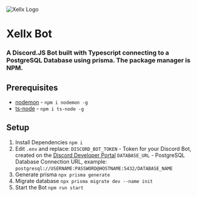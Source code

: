 ![Xellx Logo](https://github.com/zelxd/xellx/blob/mui/logo.png?raw=true)

# Xellx Bot

### A Discord.JS Bot built with Typescript connecting to a PostgreSQL Database using prisma. The package manager is NPM.

## Prerequisites

- [nodemon](https://www.npmjs.com/package/nodemon) - `npm i nodemon -g`
- [ts-node](https://www.npmjs.com/package/ts-node) - `npm i ts-node -g`

## Setup

1. Install Dependencies
   `npm i`
2. Edit `.env` and replace:
   `DISCORD_BOT_TOKEN` - Token for your Discord Bot, created on the [Discord Developer Portal](https://discord.com/developers)
   `DATABASE_URL` - PostgreSQL Database Connection URL, example: `postgresql://USERNAME:PASSWORD@HOSTNAME:5432/DATABASE_NAME`
3. Generate prisma
   `npx prisma generate`
4. Migrate database
   `npx prisma migrate dev --name init`
5. Start the Bot
   `npm run start`
